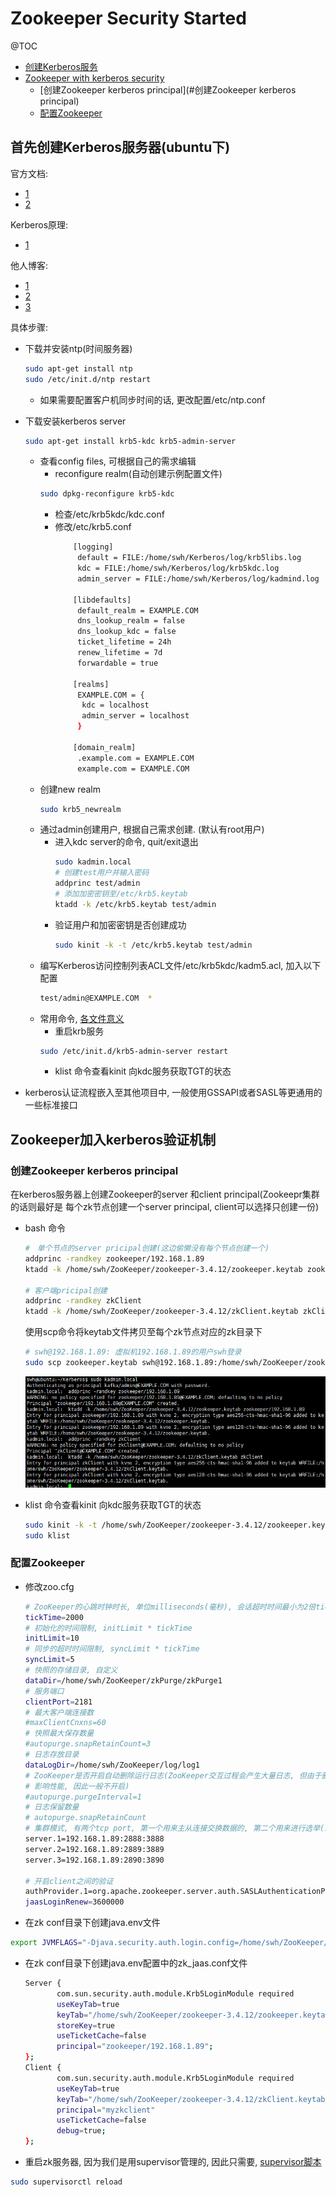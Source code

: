 # Zookeeper Security Started

@TOC
- [创建Kerberos服务](#首先创建Kerberos服务器(ubuntu下))
- [Zookeeper with kerberos security](#Zookeeper加入kerberos验证机制)
    - [创建Zookeeper kerberos principal](#创建Zookeeper kerberos principal)
    - [配置Zookeeper](#配置Zookeeper)


## 首先创建Kerberos服务器(ubuntu下)

官方文档:
- [1](https://github.com/ekoontz/zookeeper/wiki)
- [2](https://cwiki.apache.org/confluence/display/ZOOKEEPER/ZooKeeper+and+SASL)

Kerberos原理:
- [1](https://blog.csdn.net/wulantian/article/details/42418231)

他人博客:
- [1](https://blog.csdn.net/bugzeroman/article/details/82457832)
- [2](https://www.jianshu.com/p/fc2d2dbd510b)
- [3](https://blog.csdn.net/tonyhuang_google_com/article/details/40861179)

具体步骤: 
- 下载并安装ntp(时间服务器)
    ```bash
    sudo apt-get install ntp
    sudo /etc/init.d/ntp restart
    ```
    - 如果需要配置客户机同步时间的话, 更改配置/etc/ntp.conf

- 下载安装kerberos server
    ```bash
    sudo apt-get install krb5-kdc krb5-admin-server
    ```
    - 查看config files, 可根据自己的需求编辑
        - reconfigure realm(自动创建示例配置文件)
        ```bash
        sudo dpkg-reconfigure krb5-kdc
        ```
        - 检查/etc/krb5kdc/kdc.conf
        - 修改/etc/krb5.conf
            ```bash
                [logging]
                 default = FILE:/home/swh/Kerberos/log/krb5libs.log
                 kdc = FILE:/home/swh/Kerberos/log/krb5kdc.log
                 admin_server = FILE:/home/swh/Kerberos/log/kadmind.log
                
                [libdefaults]
                 default_realm = EXAMPLE.COM
                 dns_lookup_realm = false
                 dns_lookup_kdc = false
                 ticket_lifetime = 24h
                 renew_lifetime = 7d
                 forwardable = true
                
                [realms]
                 EXAMPLE.COM = {
                  kdc = localhost
                  admin_server = localhost
                 }
                
                [domain_realm]
                 .example.com = EXAMPLE.COM
                 example.com = EXAMPLE.COM
            ```
    - 创建new realm
        ```bash
        sudo krb5_newrealm
        ```
    - 通过admin创建用户, 根据自己需求创建. (默认有root用户)
        - 进入kdc server的命令, quit/exit退出
            ```bash
            sudo kadmin.local
            # 创建test用户并输入密码
            addprinc test/admin
            # 添加加密密钥至/etc/krb5.keytab
            ktadd -k /etc/krb5.keytab test/admin
            ```
        - 验证用户和加密密钥是否创建成功
            ```bash
            sudo kinit -k -t /etc/krb5.keytab test/admin
            ```
    - 编写Kerberos访问控制列表ACL文件/etc/krb5kdc/kadm5.acl, 加入以下配置
        ```bash
        test/admin@EXAMPLE.COM  *
        ```
    - 常用命令, [各文件意义](https://docs.oracle.com/cd/E24847_01/html/819-7061/setup-9.html)
        - 重启krb服务
        ```bash
        sudo /etc/init.d/krb5-admin-server restart
        ```
        - klist 命令查看kinit 向kdc服务获取TGT的状态
        
- kerberos认证流程嵌入至其他项目中, 一般使用GSSAPI或者SASL等更通用的一些标准接口


## Zookeeper加入kerberos验证机制


### 创建Zookeeper kerberos principal

在kerberos服务器上创建Zookeeper的server 和client principal(Zookeepr集群的话则最好是
每个zk节点创建一个server principal, client可以选择只创建一份)
- bash 命令
    ```bash
    #　单个节点的server pricipal创建(这边偷懒没有每个节点创建一个)
    addprinc -randkey zookeeper/192.168.1.89
    ktadd -k /home/swh/ZooKeeper/zookeeper-3.4.12/zookeeper.keytab zookeeper/192.168.1.89
    
    # 客户端pricipal创建
    addprinc -randkey zkClient
    ktadd -k /home/swh/ZooKeeper/zookeeper-3.4.12/zkClient.keytab zkClient
    ```
    使用scp命令将keytab文件拷贝至每个zk节点对应的zk目录下
    ```bash
    # swh@192.168.1.89: 虚拟机192.168.1.89的用户swh登录
    sudo scp zookeeper.keytab swh@192.168.1.89:/home/swh/ZooKeeper/zookeeper-3.4.12/
    ```
    ![](picture/zk%20sasl/1.png)
    
- klist 命令查看kinit 向kdc服务获取TGT的状态
    ```bash
    sudo kinit -k -t /home/swh/ZooKeeper/zookeeper-3.4.12/zookeeper.keytab zookeeper/192.168.1.89
    sudo klist
    ```

### 配置Zookeeper

- 修改zoo.cfg
    ```bash
    # ZooKeeper的心跳时钟时长, 单位milliseconds(毫秒), 会话超时时间最小为2倍tickTime
    tickTime=2000
    # 初始化的时间限制, initLimit * tickTime
    initLimit=10
    # 同步的超时时间限制, syncLimit * tickTime
    syncLimit=5
    # 快照的存储目录, 自定义
    dataDir=/home/swh/ZooKeeper/zkPurge/zkPurge1
    # 服务端口
    clientPort=2181
    # 最大客户端连接数
    #maxClientCnxns=60
    # 快照最大保存数量
    #autopurge.snapRetainCount=3
    # 日志存放目录
    dataLogDir=/home/swh/ZooKeeper/log/log1
    # ZooKeeper是否开启自动删除运行日志(ZooKeeper交互过程会产生大量日志, 但由于删除日志操作会
    # 影响性能, 因此一般不开启)
    #autopurge.purgeInterval=1
    # 日志保留数量
    # autopurge.snapRetainCount
    # 集群模式, 有两个tcp port, 第一个用来主从连接交换数据的, 第二个用来进行选举(新leader)
    server.1=192.168.1.89:2888:3888
    server.2=192.168.1.89:2889:3889
    server.3=192.168.1.89:2890:3890
    
    # 开启client之间的验证
    authProvider.1=org.apache.zookeeper.server.auth.SASLAuthenticationProvider
    jaasLoginRenew=3600000
    ```
- 在zk conf目录下创建java.env文件
```bash
export JVMFLAGS="-Djava.security.auth.login.config=/home/swh/ZooKeeper/zookeeper-3.4.12/conf/zk_jaas.conf"
```
- 在zk conf目录下创建java.env配置中的zk_jaas.conf文件
    ```bash
    Server {
           com.sun.security.auth.module.Krb5LoginModule required
           useKeyTab=true
           keyTab="/home/swh/ZooKeeper/zookeeper-3.4.12/zookeeper.keytab"
           storeKey=true
           useTicketCache=false
           principal="zookeeper/192.168.1.89";
    };
    Client {
           com.sun.security.auth.module.Krb5LoginModule required
           useKeyTab=true
           keyTab="/home/swh/ZooKeeper/zookeeper-3.4.12/zkClient.keytab"
           principal="myzkclient"
           useTicketCache=false
           debug=true;
    };
    ```
- 重启zk服务器, 因为我们是用supervisor管理的, 因此只需要, [supervisor脚本](ZooKeeper%20Document/Getting%20Started.md)
```bash
sudo supervisorctl reload
```
